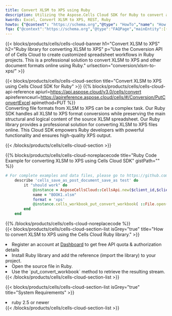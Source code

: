 ```yaml
---
title: Convert XLSM to XPS using Ruby 
description: Utilizing the Aspose.Cells Cloud SDK for Ruby to convert a XLSM format file to a XPS format file. 
kwords: Excel, Convert XLSM to XPS, REST, Ruby
howto: {"@context": "https://schema.org","@type": "HowTo","name": "How to convert XLSM to XPS using the Cells Cloud Ruby library.","description": "How to convert XLSM to XPS using the Cells Cloud Ruby library.","image": {"@type": "ImageObject"},"url": "/ruby/conversion/xlsm-to-xps/","step": [{ "@type": "HowToStep","name": "How to convert XLSM to XPS using the Cells Cloud Ruby library. step 1", "image": {"@type": "ImageObject",},"url": "/ruby/conversion/xlsm-to-xps/","text": "Register an account at <a href='https://dashboard.aspose.cloud/'>Dashboard</a> to get free API quota & authorization details",},{ "@type": "HowToStep","name": "How to convert XLSM to XPS using the Cells Cloud Ruby library. step 1", "image": {"@type": "ImageObject",},"url": "/ruby/conversion/xlsm-to-xps/","text": "Install Ruby library and add the reference (import the library) to your project.",},{ "@type": "HowToStep","name": "How to convert XLSM to XPS using the Cells Cloud Ruby library. step 1", "image": {"@type": "ImageObject",},"url": "/ruby/conversion/xlsm-to-xps/","text": "Open the source file in Ruby.",},{ "@type": "HowToStep","name": "How to convert XLSM to XPS using the Cells Cloud Ruby library. step 1", "image": {"@type": "ImageObject",},"url": "/ruby/conversion/xlsm-to-xps/","text": "Use the `put_convert_workbook` method to retrieve the resulting stream.",}, ],"supply": {"@type": "HowToSupply","name": "document"},"tool": [{"@type": "HowToTool","name": "RubyMine, Visual Studio Code, Aptana Studio, NetBeans"},{"@type": "HowToTool","name": "Aspose Cells"}],"totalTime": "PT6M"}
fqa: {"@context":"https://schema.org","@type":"FAQPage","mainEntity":[{"@type":"Question","name":"Why convert file formats in C# using REST API?","acceptedAnswer":{"@type":"Answer","text":"Documents are encoded in many ways, and some files may be incompatible with the software you use. To open and read such files, just convert them to appropriate file formats.<br/><ol><li>Install .NET SDK and add the reference (import the library) to your project.</li><li>Open the source file in C# using REST API.</li><li>Call the PutConvertWorkbookRequest() method, passing an output filename with required extension.</li><li>Get the result of conversion as a separate file.</li></ol>"}},{"@type":"Question","name":"What file formats can I convert with your C# library?","acceptedAnswer":{"@type":"Answer","text":"We support a variety of file formats for conversion using .NET library, including XLSX, Excel, xls , PDF, CSV, HTML, Markdown, XML, PNG, JPG, TIFF, Json, TXT and many more."}},{"@type":"Question","name":"What is the maximum allowed file size for conversion using this .NET library?","acceptedAnswer":{"@type":"Answer","text":"There are no file size limits for format conversions using .NET library."}}]}
---
```



{{< blocks/products/cells/cells-cloud-banner h1="Convert XLSM to XPS" h2="Ruby library for converting XLSM to XPS" p="Use the Conversion API of of Cells Cloud to create customized spreadsheet workflows in Ruby projects. This is a professional solution to convert XLSM to XPS and other document formats online using Ruby." urlsection="conversion/xlsm-to-xps/" >}}

{{< blocks/products/cells/cells-cloud-section  title="Convert XLSM to XPS using Cells Cloud SDK for Ruby" >}}
{{% blocks/products/cells/cells-cloud-api-reference  apiurl=https://api.aspose.cloud/v3.0/cells/convert  apireferenceurl=https://apireference.aspose.cloud/cells/#/Conversion/PutConvertExcel  apimethod=PUT %}}
<br/>
Converting file formats from XLSM to XPS can be a complex task. Our Ruby SDK handles all XLSM to XPS format conversions while preserving the main structural and logical content of the source XLSM spreadsheet. Our Ruby library provides a professional solution for converting XLSM to XPS files online. This Cloud SDK empowers Ruby developers with powerful functionality and ensures high-quality XPS output.

{{< /blocks/products/cells/cells-cloud-section >}}

{{% blocks/products/cells/cells-cloud-noreplacecode title="Ruby Code Example for converting XLSM to XPS using Cells Cloud SDK" gistPath="" %}}
 
```ruby
# For complete examples and data files, please go to https://github.com/aspose-cells-cloud/aspose-cells-cloud-ruby/
    describe 'cells_save_as_post_document_save_as test' do
        it "should work" do
            @instance = AsposeCellsCloud::CellsApi.new($client_id,$client_secret,"v3.0","https://api.aspose.cloud/")
            name = "BOOK1.xlsm"
            format = 'xps'
            @instance.cells_workbook_put_convert_workbook( ::File.open(File.expand_path("data/"+name),"r")  {|io| io.read(io.size) },{:format=>format})     
        end
    end
```
 
{{% /blocks/products/cells/cells-cloud-noreplacecode  %}}
<br/>
{{< blocks/products/cells/cells-cloud-section-list isGrey="true"  title="How to convert XLSM to XPS using the Cells Cloud Ruby library." >}}
<li>Register an account at <a href="https://dashboard.aspose.cloud/">Dashboard</a> to get free API quota & authorization details</li>
<li>Install Ruby library and add the reference (import the library) to your project.</li>
<li>Open the source file in Ruby.</li>
<li>Use the `put_convert_workbook` method to retrieve the resulting stream.</li>
{{< /blocks/products/cells/cells-cloud-section-list >}}

{{< blocks/products/cells/cells-cloud-section-list isGrey="true"  title="System Requirements" >}}
<li>ruby 2.5 or newer</li>
{{< /blocks/products/cells/cells-cloud-section-list >}}
